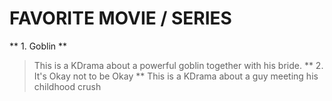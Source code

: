 # FAVORITE MOVIE / SERIES

** 1. Goblin **
> This is a KDrama about a powerful goblin together with his bride.
** 2. It's Okay not to be Okay **
> This is a KDrama about a guy meeting his childhood crush
